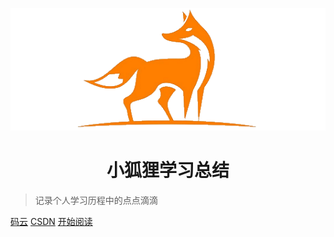 [![logo](./img/logo.png)](https://gitee.com/weijinglun/myblogs)


<h1 align="center">小狐狸学习总结</h1>

> 记录个人学习历程中的点点滴滴

[码云](https://gitee.com/weijinglun/myblogs)
[CSDN](https://me.csdn.net/Zz_xiaohuli_zZ)
[开始阅读](/README.md)